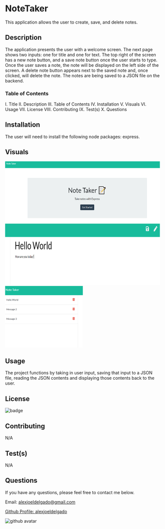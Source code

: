 # NoteTaker
This application allows the user to create, save, and delete notes.

## Description
The application presents the user with a welcome screen. The next page shows two inputs: one for title and one for text. The top right of the screen has a new note button, and a save note button once the user starts to type. Once the user saves a note, the note will be displayed on the left side of the screen. A delete note button appears next to the saved note and, once clicked, will delete the note. The notes are being saved to a JSON file on the backend.

### Table of Contents
I. Title
II. Description
III. Table of Contents
IV. Installation
V. Visuals
VI. Usage
VII. License
VIII. Contributing
IX. Test(s)
X. Questions
    
## Installation
The user will need to install the following node packages: express.

## Visuals
<img src='./public/assets/images/ss1.png' alt='screenshot1' height='200px'>
<img src='./public/assets/images/ss2.png' alt='screenshot2' height='200px'>
<img src='./public/assets/images/ss3.png' alt='screenshot3' height='200px'>
    
## Usage
The project functions by taking in user input, saving that input to a JSON file, reading the JSON contents and displaying those contents back to the user.

## License
<img src='https://img.shields.io/badge/License-MIT-black' alt='badge'>
    
## Contributing
N/A

## Test(s)
N/A

## Questions
If you have any questions, please feel free to contact me below.

Email: alexjoeldelgado@gmail.com

<a href='https://github.com/alexjoeldelgado'>Github Profile: alexjoeldelgado</a>

<img src='https://avatars2.githubusercontent.com/u/55860772?v=4' height='200px' alt='github avatar'>

